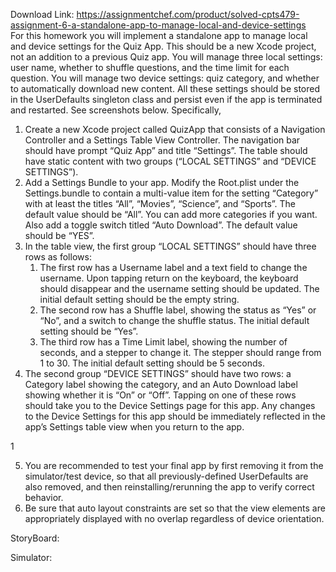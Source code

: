 Download Link: https://assignmentchef.com/product/solved-cpts479-assignment-6-a-standalone-app-to-manage-local-and-device-settings
<br>
For this homework you will implement a standalone app to manage local and device settings for the Quiz App. This should be a new Xcode project, not an addition to a previous Quiz app. You will manage three local settings: user name, whether to shuffle questions, and the time limit for each question. You will manage two device settings: quiz category, and whether to automatically download new content. All these settings should be stored in the UserDefaults singleton class and persist even if the app is terminated and restarted. See screenshots below. Specifically,

<ol>

 <li>Create a new Xcode project called QuizApp that consists of a Navigation Controller and a Settings Table View Controller. The navigation bar should have prompt “Quiz App” and title “Settings”. The table should have static content with two groups (“LOCAL SETTINGS” and “DEVICE SETTINGS”).</li>

 <li>Add a Settings Bundle to your app. Modify the Root.plist under the Settings.bundle to contain a multi-value item for the setting “Category” with at least the titles “All”, “Movies”, “Science”, and “Sports”. The default value should be “All”. You can add more categories if you want. Also add a toggle switch titled “Auto Download”. The default value should be “YES”.</li>

 <li>In the table view, the first group “LOCAL SETTINGS” should have three rows as follows:

  <ol>

   <li>The first row has a Username label and a text field to change the username. Upon tapping return on the keyboard, the keyboard should disappear and the username setting should be updated. The initial default setting should be the empty string.</li>

   <li>The second row has a Shuffle label, showing the status as “Yes” or “No”, and a switch to change the shuffle status. The initial default setting should be “Yes”.</li>

   <li>The third row has a Time Limit label, showing the number of seconds, and a stepper to change it. The stepper should range from 1 to 30. The initial default setting should be 5 seconds.</li>

  </ol></li>

 <li>The second group “DEVICE SETTINGS” should have two rows: a Category label showing the category, and an Auto Download label showing whether it is “On” or “Off”. Tapping on one of these rows should take you to the Device Settings page for this app. Any changes to the Device Settings for this app should be immediately reflected in the app’s Settings table view when you return to the app.</li>

</ol>

1

<ol start="5">

 <li>You are recommended to test your final app by first removing it from the simulator/test device, so that all previously-defined UserDefaults are also removed, and then reinstalling/rerunning the app to verify correct behavior.</li>

 <li>Be sure that auto layout constraints are set so that the view elements are appropriately displayed with no overlap regardless of device orientation.</li>

</ol>




StoryBoard:




Simulator: